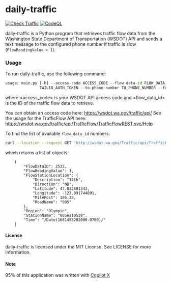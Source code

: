 # daily-traffic

[![Check Traffic](https://github.com/tblanarik/daily-traffic/actions/workflows/get-traffic.yml/badge.svg)](https://github.com/tblanarik/daily-traffic/actions/workflows/get-traffic.yml) [![CodeQL](https://github.com/tblanarik/daily-traffic/actions/workflows/github-code-scanning/codeql/badge.svg)](https://github.com/tblanarik/daily-traffic/actions/workflows/github-code-scanning/codeql)

daily-traffic is a Python program that retrieves traffic flow data from the Washington State Department of Transportation (WSDOT) API and sends a text message to the configured phone number if traffic is slow (`FlowReadingValue > 1`).

### Usage
To run daily-traffic, use the following command:

```python
usage: main.py [-h] --access-code ACCESS_CODE --flow-data-id FLOW_DATA_ID --twilio-account-sid TWILIO_ACCOUNT_SID --twilio-auth-token
               TWILIO_AUTH_TOKEN --to-phone-number TO_PHONE_NUMBER --from-phone-number FROM_PHONE_NUMBER
```

where <access_code> is your WSDOT API access code and <flow_data_id> is the ID of the traffic flow data to retrieve.

You can obtain an access code here: https://wsdot.wa.gov/traffic/api/
See the usage for the TrafficFlow API here: https://wsdot.wa.gov/traffic/api/TrafficFlow/TrafficFlowREST.svc/Help

To find the list of available `flow_data_id` numbers:

```bash
curl --location --request GET 'http://wsdot.wa.gov/Traffic/api/TrafficFlow/TrafficFlowREST.svc/GetTrafficFlowsAsJson?AccessCode={ACCESS CODE}'
```

which returns a list of objects:
```
    {
        "FlowDataID": 2532,
        "FlowReadingValue": 1,
        "FlowStationLocation": {
            "Description": "14th",
            "Direction": "NB",
            "Latitude": 47.032581343,
            "Longitude": -122.891744891,
            "MilePost": 105.38,
            "RoadName": "005"
        },
        "Region": "Olympic",
        "StationName": "005es10538",
        "Time": "/Date(1681453282000-0700)/"
    }
```

#### License
daily-traffic is licensed under the MIT License. See LICENSE for more information.

#### Note 
95% of this application was written with [Copilot X](https://github.com/features/preview/copilot-x)